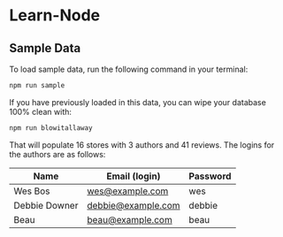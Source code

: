 # Learn-Node

## Sample Data

To load sample data, run the following command in your terminal:

```bash
npm run sample
```

If you have previously loaded in this data, you can wipe your database 100% clean with:

```bash
npm run blowitallaway
```

That will populate 16 stores with 3 authors and 41 reviews. The logins for the authors are as follows:

|Name|Email (login)|Password|
|---|---|---|
|Wes Bos|<wes@example.com>|wes|
|Debbie Downer|<debbie@example.com>|debbie|
|Beau|<beau@example.com>|beau|
